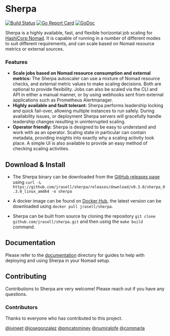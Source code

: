 # Sherpa

[![Build Status](https://travis-ci.org/jrasell/sherpa.svg?branch=master)](https://travis-ci.org/jrasell/sherpa) [![Go Report Card](https://goreportcard.com/badge/github.com/jrasell/sherpa)](https://goreportcard.com/report/github.com/jrasell/sherpa) [![GoDoc](https://godoc.org/github.com/jrasell/sherpa?status.svg)](https://godoc.org/github.com/jrasell/sherpa)

Sherpa is a highly available, fast, and flexible horizontal job scaling for [HashiCorp Nomad](https://www.nomadproject.io/). It is capable of running in a number of different modes to suit different requirements, and can scale based on Nomad resource metrics or external sources.

### Features
* __Scale jobs based on Nomad resource consumption and external metrics:__ The Sherpa autoscaler can use a mixture of Nomad resource checks, and external metric values to make scaling decisions. Both are optional to provide flexibility. Jobs can also be scaled via the CLI and API in either a manual manner, or by using webhooks sent from external applications such as Prometheus Alertmanager.
* __Highly available and fault tolerant:__ Sherpa performs leadership locking and quick fail-over, allowing multiple instances to run safely. During availability issues, or deployment Sherpa servers will gracefully handle leadership changes resulting in uninterrupted scaling. 
* __Operator friendly:__ Sherpa is designed to be easy to understand and work with as an operator. Scaling state in particular can contain metadata, providing insights into exactly why a scaling activity took place. A simple UI is also available to provide an easy method of checking scaling activities.

## Download & Install

* The Sherpa binary can be downloaded from the [GitHub releases page](https://github.com/jrasell/sherpa/releases) using `curl -L https://github.com/jrasell/sherpa/releases/download/v0.3.0/sherpa_0.3.0_linux_amd64 -o sherpa`

* A docker image can be found on [Docker Hub](https://hub.docker.com/r/jrasell/sherpa/), the latest version can be downloaded using `docker pull jrasell/sherpa`.

* Sherpa can be built from source by cloning the repository `git clone github.com/jrasell/sherpa.git` and then using the `make build` command. 

## Documentation

Please refer to the [documentation](./docs) directory for guides to help with deploying and using Sherpa in your Nomad setup.

## Contributing

Contributions to Sherpa are very welcome! Please reach out if you have any questions.

### Contributors

Thanks to everyone who has contributed to this project.

[@jvineet](https://github.com/jvineet) [@josegonzalez](https://github.com/josegonzalez) [@pmcatominey](https://github.com/pmcatominey) [@numiralofe](https://github.com/numiralofe) [@commarla](https://github.com/commarla)
